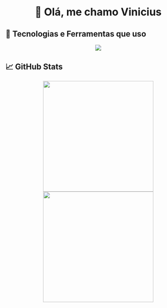 <h1 align="center">👋 Olá, me chamo Vinicius</h1>

## 🧰 Tecnologias e Ferramentas que uso
<p align="center">
  <a href="https://skillicons.dev">
    <img src="https://skillicons.dev/icons?i=git,docker,js,ts,angular,nodejs,webstorm" />
  </a>
</p>

## 📈 GitHub Stats

<p align="center">
  <img src="https://github-readme-stats.vercel.app/api?username=SrPatoS&show_icons=true&theme=dark" height="300" />
  <img src="https://github-readme-stats.vercel.app/api/top-langs/?username=SrPatoS&layout=donut-vertical&theme=dark" height="300" />
</p>
